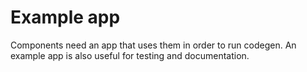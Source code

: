 # Example app

Components need an app that uses them in order to run codegen. An example app is also useful
for testing and documentation.
